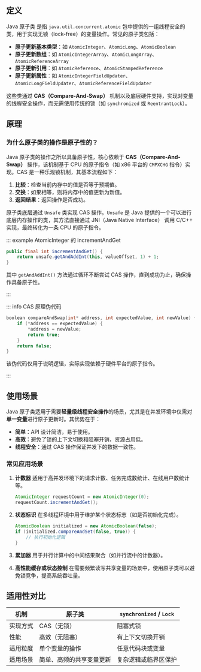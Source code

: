 ## 定义

Java 原子类 是指 `java.util.concurrent.atomic` 包中提供的一组线程安全的类，用于实现无锁（lock-free）的变量操作。常见的原子类包括：

- **原子更新基本类型**：如 `AtomicInteger`、`AtomicLong`、`AtomicBoolean`
- **原子更新数组**：如 `AtomicIntegerArray`、`AtomicLongArray`、`AtomicReferenceArray`
- **原子更新引用**：如 `AtomicReference`、`AtomicStampedReference`
- **原子更新属性**：如 `AtomicIntegerFieldUpdater`、`AtomicLongFieldUpdater`、`AtomicReferenceFieldUpdater`

这些类通过 **CAS（Compare-And-Swap）** 机制以及底层硬件支持，实现对变量的线程安全操作，而无需使用传统的锁（如 `synchronized` 或 `ReentrantLock`）。

## 原理

### 为什么原子类的操作是原子性的？

Java 原子类的操作之所以具备原子性，核心依赖于 **CAS（Compare-And-Swap）** 操作，该机制基于 CPU 的原子指令（如 x86 平台的 `CMPXCHG` 指令）实现。CAS 是一种乐观锁机制，其基本流程如下：

1. **比较**：检查当前内存中的值是否等于预期值。
2. **交换**：如果相等，则将内存中的值更新为新值。
3. **返回结果**：返回操作是否成功。

原子类底层通过 `Unsafe` 类实现 CAS 操作。`Unsafe` 是 Java 提供的一个可以进行底层内存操作的类，其方法直接通过 JNI（Java Native Interface） 调用 C/C++ 实现，最终转化为一条 CPU 的原子指令。

::: example AtomicInteger 的 incrementAndGet

```java
public final int incrementAndGet() {
    return unsafe.getAndAddInt(this, valueOffset, 1) + 1;
}
```

其中 `getAndAddInt()` 方法通过循环不断尝试 CAS 操作，直到成功为止，确保操作具备原子性。

:::

::: info CAS 原理伪代码

```c
boolean compareAndSwap(int* address, int expectedValue, int newValue) {
    if (*address == expectedValue) {
        *address = newValue;
        return true;
    }
    return false;
}
```

该伪代码仅用于说明逻辑，实际实现依赖于硬件平台的原子指令。

:::

## 使用场景

Java 原子类适用于需要**轻量级线程安全操作**的场景，尤其是在并发环境中仅需对**单一变量**进行原子更新时。其优势在于：

- **简单**：API 设计简洁，易于使用。
- **高效**：避免了锁的上下文切换和阻塞开销，资源占用低。
- **线程安全**：通过 CAS 操作保证并发下的数据一致性。

### 常见应用场景

1. **计数器**
	适用于高并发环境下的请求计数、任务完成数统计、在线用户数统计等。
	```java
	AtomicInteger requestCount = new AtomicInteger(0);
	requestCount.incrementAndGet();
	```

2. **状态标识**
	在多线程环境中用于维护某个状态标志（如是否初始化完成）。
	```java
	AtomicBoolean initialized = new AtomicBoolean(false);
	if (initialized.compareAndSet(false, true)) {
	    // 执行初始化逻辑
	}
	```

3. **累加器**
	用于并行计算中的中间结果聚合（如并行流中的计数器）。

4. **高性能缓存或状态控制**
	在需要频繁读写共享变量的场景中，使用原子类可以避免锁竞争，提高系统吞吐量。

## 适用性对比

| 机制   | 原子类          | `synchronized` / `Lock` |
| ---- | ------------ | ----------------------- |
| 实现方式 | CAS（无锁）      | 阻塞式锁                    |
| 性能   | 高效（无阻塞）      | 有上下文切换开销                |
| 适用粒度 | 单个变量的操作      | 任意代码块或变量                |
| 适用场景 | 简单、高频的共享变量更新 | 复杂逻辑或临界区保护              |
